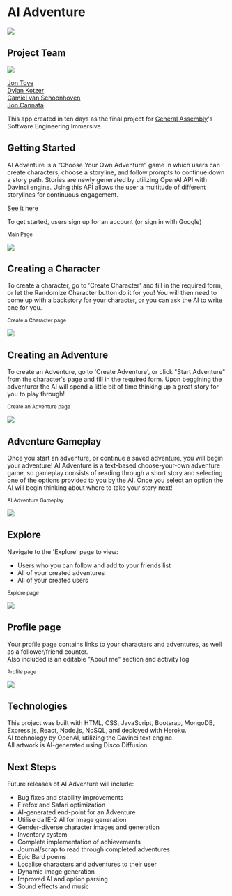 # AI Adventure
<img src="client/public/ai_adventure_logo.png">

## Project Team

<img src="screenshots/developers.png">

[Jon Toye](https://github.com/jontoye)<br>
[Dylan Kotzer](https://github.com/DKotzer)<br>
[Camiel van Schoonhoven](https://github.com/Runite-Drill)<br>
[Jon Cannata](https://github.com/cannatajon)<br>

This app created in ten days as the final project for [General Assembly](https://generalassemb.ly/)'s Software Engineering Immersive.

## Getting Started

AI Adventure is a “Choose Your Own Adventure” game in which users can create characters, choose a storyline, and follow prompts to continue down a story path. Stories are newly generated by utilizing OpenAI API with Davinci engine. Using this API allows the user a multitude of different storylines for continuous engagement.

[See it here](https://aiventure.herokuapp.com/)

To get started, users sign up for an account (or sign in with Google)

<p><small>Main Page</small></p>
<img src="screenshots/home.png">
<br>

## Creating a Character

To create a character, go to 'Create Character' and fill in the required form, or let the Randomize Character button do it for you! You will then need to come up with a backstory for your character, or you can ask the AI to write one for you.

<p><small>Create a Character page</small></p>
<img src="screenshots/create-character.png">

## Creating an Adventure

To create an Adventure, go to 'Create Adventure', or click "Start Adventure" from the character's page and fill in the required form. Upon beggining the adventurer the AI will spend a little bit of time thinking up a great story for you to play through!

<p><small>Create an Adventure page</small></p>
<img src="screenshots/create-adventure.png">

## Adventure Gameplay

Once you start an adventure, or continue a saved adventure, you will begin your adventure! AI Adventure is a text-based choose-your-own adventure game, so gameplay consists of reading through a short story and selecting one of the options provided to you by the AI. Once you select an option the AI will begin thinking about where to take your story next!

<p><small>AI Adventure Gameplay</small></p>
<img src="screenshots/adventure-gameplay.png">

## Explore

Navigate to the 'Explore' page to view:

<ul>
<li>Users who you can follow and add to your friends list</li>
<li>All of your created adventures</li>
<li>All of your created users</li>
</ul>

<p><small>Explore page</small></p>
<img src="screenshots/explore.png">

<br>

## Profile page

Your profile page contains links to your characters and adventures, as well as a follower/friend counter.<br>
Also included is an editable "About me" section and activity log

<p><small>Profile page</small></p>
<img src="screenshots/profile.png">

<br>

## Technologies

This project was built with HTML, CSS, JavaScript, Bootsrap, MongoDB, Express.js, React, Node.js, NoSQL, and deployed with Heroku.<br>
AI technology by OpenAI, utilizing the Davinci text engine.<br>
All artwork is AI-generated using Disco Diffusion.

## Next Steps

Future releases of AI Adventure will include:

<ul>
    <li>Bug fixes and stability improvements</li>
    <li>Firefox and Safari optimization</li>
    <li>AI-generated end-point for an Adventure</li>
    <li>Utilise dallE-2 AI for image generation
    <li>Gender-diverse character images and generation</li>
    <li>Inventory system</li>
    <li>Complete implementation of achievements</li>
    <li>Journal/scrap to read through completed adventures</li>
    <li>Epic Bard poems</li>
    <li>Localise characters and adventures to their user</li>
    <li>Dynamic image generation</li>
    <li>Improved AI and option parsing</li>
    <li>Sound effects and music</li>
</ul>
